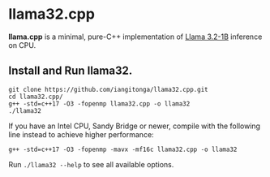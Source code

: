 # llama32.cpp
**llama.cpp** is a minimal, pure-C++ implementation of [Llama 3.2-1B](https://huggingface.co/meta-llama/Llama-3.2-1B-Instruct)
inference on CPU.


## Install and Run llama32.
```
git clone https://github.com/iangitonga/llama32.cpp.git
cd llama32.cpp/
g++ -std=c++17 -O3 -fopenmp llama32.cpp -o llama32
./llama32
```

If you have an Intel CPU, Sandy Bridge or newer, compile with the following line instead to achieve higher performance:

```g++ -std=c++17 -O3 -fopenmp -mavx -mf16c llama32.cpp -o llama32```

Run `./llama32 --help` to see all available options.
